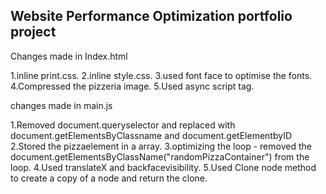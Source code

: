 ## Website Performance Optimization portfolio project

Changes made in Index.html

1.inline print.css.
2.inline style.css.
3.used font face to optimise the fonts.
4.Compressed the pizzeria image.
5.Used async script tag.

changes made in main.js

1.Removed document.queryselector and replaced with document.getElementsByClassname and document.getElementbyID
2.Stored the pizzaelement in a array.
3.optimizing the loop - removed the document.getElementsByClassName("randomPizzaContainer") from the loop.
4.Used translateX and backfacevisibility.
5.Used Clone node method to create a copy of a node and return the clone.

